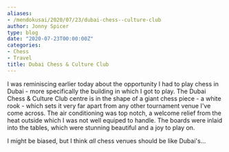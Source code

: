 ```yaml
---
aliases:
- /mendokusai/2020/07/23/dubai-chess--culture-club
author: Jonny Spicer
type: blog
date: "2020-07-23T00:00:00Z"
categories:
- Chess
- Travel
title: Dubai Chess & Culture Club
---
```

I was reminiscing earlier today about the opportunity I had to play chess in Dubai - more specifically the building in which I got to play. The Dubai Chess & Culture Club centre
is in the shape of a giant chess piece - a white rook - which sets it very far apart from any other tournament venue I've come across. The air conditioning was top notch, a welcome
relief from the heat outside which I was not well equiped to handle. The boards were inlaid into the tables, which were stunning beautiful and a joy to play on.

I might be biased, but I think *all* chess venues should be like Dubai's...
